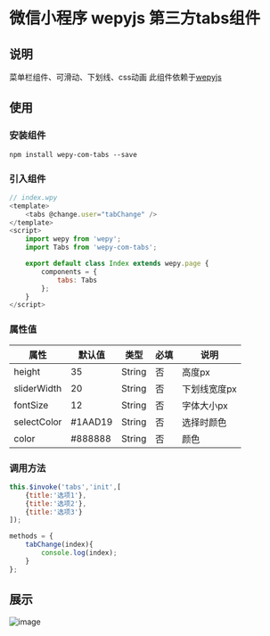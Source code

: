 # 微信小程序 wepyjs 第三方tabs组件

## 说明
菜单栏组件、可滑动、下划线、css动画
此组件依赖于[wepyjs](https://github.com/wepyjs/wepy)

## 使用

### 安装组件
```
npm install wepy-com-tabs --save
```

### 引入组件
```javascript
// index.wpy
<template>
    <tabs @change.user="tabChange" />
</template>
<script>
    import wepy from 'wepy';
    import Tabs from 'wepy-com-tabs';

    export default class Index extends wepy.page {
        components = {
            tabs: Tabs
        };
    }
</script>
```


### 属性值
属性 | 默认值 | 类型 | 必填 | 说明
---|---|---|---|---
height | 35 | String | 否 | 高度px
sliderWidth | 20 | String | 否 | 下划线宽度px
fontSize | 12 | String | 否 | 字体大小px
selectColor | #1AAD19 | String | 否 | 选择时颜色
color | #888888 | String | 否 | 颜色


### 调用方法
```javascript
this.$invoke('tabs','init',[
    {title:'选项1'},
    {title:'选项2'},
    {title:'选项3'}
]);

methods = {
    tabChange(index){
        console.log(index);
    }
};
```

## 展示
![image](https://github.com/weimingxuan/wepy-com-tabs/blob/master/example/demo.gif?raw=true)
